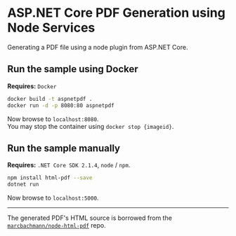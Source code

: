 # ASP.NET Core PDF Generation using Node Services
Generating a PDF file using a node plugin from ASP.NET Core.

## Run the sample using Docker

**Requires:** `Docker`

```bash
docker build -t aspnetpdf .
docker run -d -p 8080:80 aspnetpdf
```

Now browse to `localhost:8080`.   
You may stop the container using `docker stop {imageid}`.

## Run the sample manually

**Requires:** `.NET Core SDK 2.1.4`, `node` / `npm`.   


```bash
npm install html-pdf --save
dotnet run
```

Now browse to `localhost:5000`.

---

The generated PDF's HTML source is borrowed from the [`marcbachmann/node-html-pdf`](https://github.com/marcbachmann/node-html-pdf) repo.
